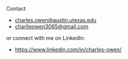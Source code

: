 Contact

- charles.owen@austin.utexas.edu
- charlieowen3065@gmail.com

or connect with me on LinkedIn:
- https://www.linkedin.com/in/charles-owen/
